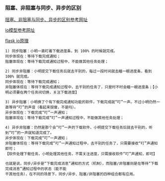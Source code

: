 ###  阻塞、非阻塞与同步、异步的区别

[阻塞、非阻塞与同步、异步的区别参考网址](https://my.oschina.net/xianggao/blog/661085)

[io模型参考网址](https://www.jianshu.com/p/486b0965c296)

[flask io原理](http://xiaorui.cc/archives/4264)

```
1) 同步阻塞：小明一直盯着下载进度条，到 100% 的时候就完成。
同步体现在：等待下载完成通知；
阻塞体现在：等待下载完成通知过程中，不能做其他任务处理；

2) 同步非阻塞：小明提交下载任务后就去干别的，每过一段时间就去瞄一眼进度条，看到 100% 就完成。
同步体现在：等待下载完成通知；
非阻塞体现在：等待下载完成通知过程中，去干别的任务了，只是时不时会瞄一眼进度条；【小明必须要在两个任务间切换，关注下载进度】

3) 异步阻塞：小明换了个有下载完成通知功能的软件，下载完成就“叮”一声。不过小明仍然一直等待“叮”的声音（看起来很傻，不是吗）。
异步体现在：下载完成“叮”一声通知；
阻塞体现在：等待下载完成“叮”一声通知过程中，不能做其他任务处理；

4) 异步非阻塞：仍然是那个会“叮”一声的下载软件，小明提交下载任务后就去干别的，听到“叮”的一声就知道完成了。
异步体现在：下载完成“叮”一声通知；
非阻塞体现在：等待下载完成“叮”一声通知过程中，去干别的任务了，只需要接收“叮”声通知即可；
【软件处理下载任务，小明处理其他任务，不需关注进度，只需接收软件“叮”声通知，即可】

也就是说，同步/异步是“下载完成消息”通知的方式（机制），而阻塞/非阻塞则是在等待“下载完成消息”通知过程中的状态（能不能
干其他任务），在不同的场景下，同步/异步、阻塞/非阻塞的四种组合都有应用。
```
